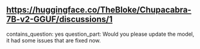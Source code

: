## https://huggingface.co/TheBloke/Chupacabra-7B-v2-GGUF/discussions/1

contains_question: yes
question_part: Would you please update the model, it had some issues that are fixed now.